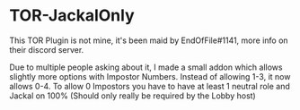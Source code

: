 # TOR-JackalOnly

This TOR Plugin is not mine, it's been maid by EndOfFile#1141, more info on their discord server.

Due to multiple people asking about it, I made a small addon which allows slightly more options with Impostor Numbers.
Instead of allowing 1-3, it now allows 0-4.
To allow 0 Impostors you have to have at least 1 neutral role and Jackal on 100%
(Should only really be required by the Lobby host)
